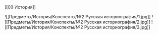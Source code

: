[[00 История]]

![[Предметы/История/Конспекты/№2 Русская историография/1.jpg]]
![[Предметы/История/Конспекты/№2 Русская историография/2.jpg]]
![[Предметы/История/Конспекты/№2 Русская историография/3.jpg]]